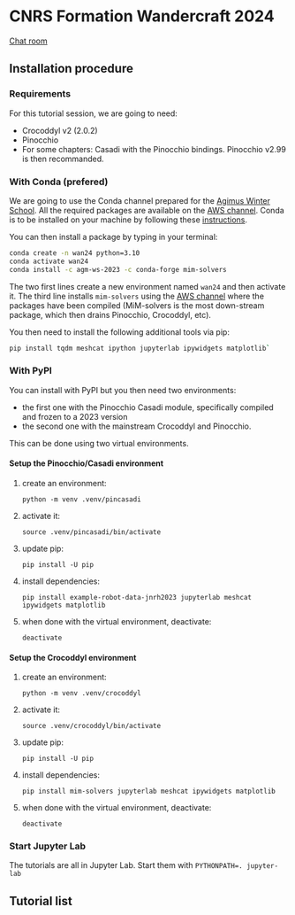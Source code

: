 # CNRS Formation Wandercraft 2024

[Chat room](https://matrix.to/#/#wan24:laas.fr)


## Installation procedure

### Requirements

For this tutorial session, we are going to need:
- Crocoddyl v2 (2.0.2)
- Pinocchio
- For some chapters: Casadi with the Pinocchio bindings. Pinocchio v2.99 is then recommanded.

### With Conda (prefered)

We are going to use the Conda channel prepared for the [Agimus Winter School](https://github.com/agimus-project/winter-school-2023).
All the required packages are available on the [AWS channel](https://anaconda.org/agm-ws-2023/repo).
Conda is to be installed on your machine by following these [instructions](https://conda.io/projects/conda/en/latest/user-guide/install/index.html).

You can then install a package by typing in your terminal:
```bash
conda create -n wan24 python=3.10
conda activate wan24
conda install -c agm-ws-2023 -c conda-forge mim-solvers
```
The two first lines create a new environment named `wan24` and then activate it.
The third line installs `mim-solvers` using the [AWS channel](https://anaconda.org/agm-ws-2023) where the packages have been compiled (MiM-solvers is the most down-stream package, which then drains Pinocchio, Crocoddyl, etc).

You then need to install the following additional tools via pip:
```bash
pip install tqdm meshcat ipython jupyterlab ipywidgets matplotlib`
```

### With PyPI

You can install with PyPI but you then need two environments:
- the first one with the Pinocchio Casadi module, specifically compiled and frozen to a 2023 version
- the second one with the mainstream Crocoddyl and Pinocchio.

This can be done using two virtual environments.

#### Setup the Pinocchio/Casadi environment

1. create an environment:

    `python -m venv .venv/pincasadi`

2. activate it:

    `source .venv/pincasadi/bin/activate`

3. update pip:

    `pip install -U pip`

4. install dependencies:

    `pip install example-robot-data-jnrh2023 jupyterlab meshcat ipywidgets matplotlib`

5. when done with the virtual environment, deactivate:

   `deactivate`


#### Setup the Crocoddyl environment

1. create an environment:

    `python -m venv .venv/crocoddyl`

2. activate it:

    `source .venv/crocoddyl/bin/activate`

3. update pip:

    `pip install -U pip`

4. install dependencies:

    `pip install mim-solvers jupyterlab meshcat ipywidgets matplotlib`

5. when done with the virtual environment, deactivate:

   `deactivate`

### Start Jupyter Lab

The tutorials are all in Jupyter Lab. Start them with `PYTHONPATH=. jupyter-lab`


## Tutorial list



